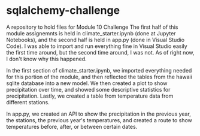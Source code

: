 # sqlalchemy-challenge
A repository to hold files for Module 10 Challenge
The first half of this module assignemnts is held in climate_starter.ipynb (done at Jupyter Notebooks), and the second half is held in app.py (done in Visual Studio Code).
I was able to import and run everything fine in Visual Studio easily the first time around, but the second time around, I was not.
As of right now, I don't know why this happened.

In the first section of climate_starter.ipynb, we imported everything needed for this portion of the module, and then reflected the tables from the hawaii sqlite database into a new model.
We then created a plot to show precipitation over time, and showed some descriptive statistics for precipitation.
Lastly, we created a table from temperature data from different stations.

In app.py, we created an API to show the precipitation in the previous year, the stations, the previous year's temperatures, and created a route to show temperatures before, after, or between certain dates.
